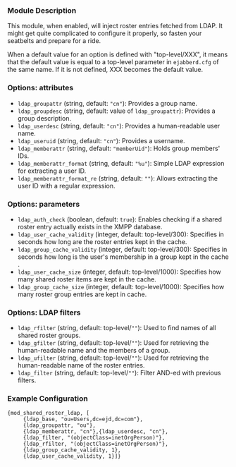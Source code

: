 ### Module Description

This module, when enabled, will inject roster entries fetched from LDAP. 
It might get quite complicated to configure it properly, so fasten your seatbelts and prepare for a ride. 

When a default value for an option is defined with "top-level/XXX", it means that the default value is equal to a top-level parameter in `ejabberd.cfg` of the same name. 
If it is not defined, XXX becomes the default value.


### Options: attributes

* `ldap_groupattr` (string, default: `"cn"`): Provides a group name.
* `ldap_groupdesc` (string, default: value of `ldap_groupattr`): Provides a group description.
* `ldap_userdesc` (string, default: `"cn"`): Provides a human-readable user name.
* `ldap_useruid` (string, default: `"cn"`): Provides a username.
* `ldap_memberattr` (string, default: `"memberUid"`): Holds group members' IDs.
* `ldap_memberattr_format` (string, default: `"%u"`): Simple LDAP expression for extracting a user ID.
* `ldap_memberattr_format_re` (string, default: `""`): Allows extracting the user ID with a regular expression.

### Options: parameters

* `ldap_auth_check` (boolean, default: `true`): Enables checking if a shared roster entry actually exists in the XMPP database.
* `ldap_user_cache_validity` (integer, default: top-level/300): Specifies in seconds how long are the roster entries kept in the cache. 
* `ldap_group_cache_validity` (integer, default: top-level/300): Specifies in seconds how long is the user's membership in a group kept in the cache .
* `ldap_user_cache_size` (integer, default: top-level/1000): Specifies how many shared roster items are kept in the cache.
* `ldap_group_cache_size` (integer, default: top-level/1000): Specifies how many roster group entries are kept in cache.

### Options: LDAP filters

* `ldap_rfilter` (string, default: top-level/`""`): Used to find names of all shared roster groups.
* `ldap_gfilter` (string, default: top-level/`""`): Used for retrieving the human-readable name and the members of a group.
* `ldap_ufilter` (string, default: top-level/`""`): Used for retrieving the human-readable name of the roster entries.
* `ldap_filter` (string, default: top-level/`""`): Filter AND-ed with previous filters.

### Example Configuration
```
{mod_shared_roster_ldap, [
     {ldap_base, "ou=Users,dc=ejd,dc=com"},
     {ldap_groupattr, "ou"},
     {ldap_memberattr, "cn"},{ldap_userdesc, "cn"},
     {ldap_filter, "(objectClass=inetOrgPerson)"},
     {ldap_rfilter, "(objectClass=inetOrgPerson)"},
     {ldap_group_cache_validity, 1},
     {ldap_user_cache_validity, 1}]}
```
